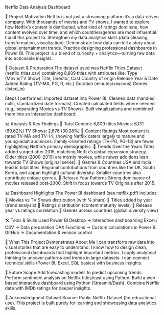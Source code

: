 Netflix Data Analysis Dashboard

🎯 Project Motivation
Netflix is not just a streaming platform it’s a data-driven company. With thousands of movies and TV shows, I wanted to explore how Netflix’s content is distributed, what kind of ratings dominate, how content evolved over time, and which countries/genres are most influential.
I built this project to:
Strengthen my data analytics skills (data cleaning, transformation, visualization).
Demonstrate how data can tell a story about global entertainment trends.
Practice designing professional dashboards in Power BI.
This project is a blend of curiosity + analytics—turning raw data into actionable insights.

📂 Dataset & Preparation
The dataset used was Netflix Titles Dataset (netflix_titles.csv) containing 8,809 titles with attributes like:
Type (Movie/TV Show)
Title, Director, Cast
Country of origin
Release Year & Date Added
Rating (TV-MA, PG, R, etc.)
Duration (minutes/seasons)
Genres (listed_in)

Steps I performed:
Imported dataset into Power BI.
Cleaned data (handled nulls, standardized date formats).
Created calculated fields where needed (e.g., separating Movies vs TV Shows).
Built visualizations and combined them into an interactive dashboard.

📊 Analysis & Key Findings
🔹 Total Content: 8,809 titles
Movies: 6,131 (69.62%)
TV Shows: 2,676 (30.38%)
🔹 Content Ratings
Most content is rated TV-MA and TV-14, showing Netflix caters largely to mature and young-adult audiences.
Family-oriented ratings (TV-PG, PG-13) are fewer, highlighting Netflix’s primary demographic.
🔹 Trends Over the Years
Titles added surged after 2015, matching Netflix’s global expansion strategy.
Older titles (2000–2010) are mostly movies, while newer additions lean towards TV Shows (original series).
🔹 Genres & Countries
USA and India lead in total titles.
Regional contributions from countries like the UK, South Korea, and Japan highlight cultural diversity.
Smaller countries also contribute unique genres.
🔹 Release Year Patterns
Strong dominance of movies released post-2000.
Shift in focus towards TV Originals after 2015.

📊 Dashboard Highlights
The Power BI dashboard (see netflix.pdf) includes:
📌 Movies vs TV Shows distribution (with % share)
📌 Titles added by year (trend analysis)
📌 Ratings distribution (content maturity levels)
📌 Release year vs ratings correlation
📌 Genres across countries (global diversity view)

🛠️ Tools & Skills Used
Power BI Desktop → Interactive dashboarding
Excel / CSV → Data preparation
DAX Functions → Custom calculations in Power BI
GitHub → Documentation & version control

🚀 What This Project Demonstrates About Me
I can transform raw data into visual stories that are easy to understand.
I know how to design clean, professional dashboards that highlight important metrics.
I apply analytical thinking to uncover patterns and trends in large datasets.
I can connect technical skills (Power BI, Excel, SQL basics) with business insights.

📌 Future Scope
Add forecasting models to predict upcoming trends.
Perform sentiment analysis on Netflix titles/cast using Python.
Build a web-based interactive dashboard using Python (Streamlit/Dash).
Combine Netflix data with IMDb ratings for deeper insights.

🙌 Acknowledgment
Dataset Source: Public Netflix Dataset (for educational use).
This project is built purely for learning and showcasing data analytics skills.

